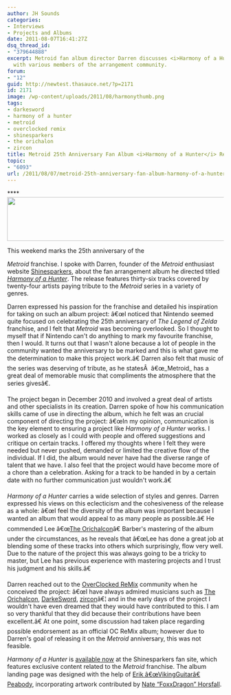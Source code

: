 ```yaml
---
author: JH Sounds
categories:
- Interviews
- Projects and Albums
date: 2011-08-07T16:41:27Z
dsq_thread_id:
- "379644888"
excerpt: Metroid fan album director Darren discusses <i>Harmony of a Hunter</i> created
  with various members of the arrangement community.
forum:
- "12"
guid: http://newtest.thasauce.net/?p=2171
id: 2171
image: /wp-content/uploads/2011/08/harmonythumb.png
tags:
- darkesword
- harmony of a hunter
- metroid
- overclocked remix
- shinesparkers
- the orichalon
- zircon
title: Metroid 25th Anniversary Fan Album <i>Harmony of a Hunter</i> Released
topic:
- "6093"
url: /2011/08/07/metroid-25th-anniversary-fan-album-harmony-of-a-hunter-released/
---
```


****[<img class="aligncenter size-full wp-image-2182" title="harmonybanner" src="http://thasauce.net/wp-content/uploads/2011/08/harmonybanner.png" alt="" width="590" height="102" srcset="http://thasauce.net/wp-content/uploads/2011/08/harmonybanner.png 590w, http://thasauce.net/wp-content/uploads/2011/08/harmonybanner-300x51.png 300w, http://thasauce.net/wp-content/uploads/2011/08/harmonybanner-75x12.png 75w" sizes="(max-width: 590px) 100vw, 590px" />](http://thasauce.net/wp-content/uploads/2011/08/harmonybanner.png)

<center>
</center>This weekend marks the 25th anniversary of the 

_Metroid_ franchise. I spoke with Darren, founder of the _Metroid_ enthusiast website [Shinesparkers](http://www.shinesparkers.net/), about the fan arrangement album he directed titled [_Harmony of a Hunter_](http://shinesparkers.net/harmonyofahunter/). The release features thirty-six tracks covered by twenty-four artists paying tribute to the _Metroid_ series in a variety of genres.

Darren expressed his passion for the franchise and detailed his inspiration for taking on such an album project: â€œI noticed that Nintendo seemed quite focused on celebrating the 25th anniversary of _The Legend of Zelda_ franchise, and I felt that _Metroid_ was becoming overlooked. So I thought to myself that if Nintendo can't do anything to mark my favourite franchise, then I would. It turns out that I wasn't alone because a lot of people in the community wanted the anniversary to be marked and this is what gave me the determination to make this project work.â€ Darren also felt that music of the series was deserving of tribute, as he statesÂ  â€œ_Metroid_ has a great deal of memorable music that compliments the atmosphere that the series givesâ€.

The project began in December 2010 and involved a great deal of artists and other specialists in its creation. Darren spoke of how his communication skills came of use in directing the album, which he felt was an crucial component of directing the project: â€œIn my opinion, communication is the key element to ensuring a project like _Harmony of a Hunter_ works. I worked as closely as I could with people and offered suggestions and critique on certain tracks. I offered my thoughts where I felt they were needed but never pushed, demanded or limited the creative flow of the individual. If I did, the album would never have had the diverse range of talent that we have. I also feel that the project would have become more of a chore than a celebration. Asking for a track to be handed in by a certain date with no further communication just wouldn't work.â€

_Harmony of a Hunter_ carries a wide selection of styles and genres. Darren expressed his views on this eclecticism and the cohesiveness of the release as a whole: â€œI feel the diversity of the album was important because I wanted an album that would appeal to as many people as possible.â€ He commended Lee â€œ[The Orichalcon](http://ocremix.org/artist/4619/the-orichalcon)â€ Barber's mastering of the album under the circumstances, as he reveals that â€œLee has done a great job at blending some of these tracks into others which surprisingly, flow very well. Due to the nature of the project this was always going to be a tricky to master, but Lee has previous experience with mastering projects and I trust his judgment and his skills.â€

Darren reached out to the [OverClocked ReMix](http://ocremix.org/) community when he conceived the project: â€œI have always admired musicians such as [The Orichalcon](http://remix.thasauce.net/mixer/to/), [DarkeSword](http://remix.thasauce.net/mixer/darkesword/), [zircon](http://ocremix.org/artist/4628/zircon)â€¦ and in the early days of the project I wouldn't have even dreamed that they would have contributed to this. I am so very thankful that they did because their contributions have been excellent.â€ At one point, some discussion had taken place regarding possible endorsement as an official OC ReMix album; however due to Darren's goal of releasing it on the _Metroid_ anniversary, this was not feasible.

_Harmony of a Hunter_ is [available now](http://www.shinesparkers.net/harmonyofahunter/download.html) at the Shinesparkers fan site, which features exclusive content related to the _Metroid_ franchise. The album landing page was designed with the help of [Erik â€œVikingGuitarâ€ Peabody](http://vikingguitar.bandcamp.com/), incorporating artwork contributed by [Nate &#8220;FoxxDragon&#8221; Horsfall](http://www.lightningarts.com/).
